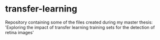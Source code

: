 # transfer-learning
Repository containing some of the files created during my master thesis: 'Exploring the impact of transfer learning training sets for the detection of retina images'
